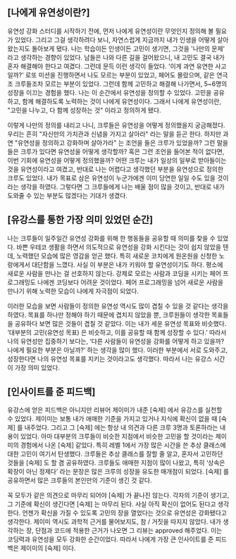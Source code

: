 ## [나에게 유연성이란?]

유연성 강화 스터디를 시작하기 전에, 먼저 나에게 유연성이란 무엇인지 정의해 볼 필요가 있었다. 그리고 그걸 생각하려다 보니, 자연스럽게 지금까지 내가 인생을 어떻게 살아왔는지도 돌아보게 됐다.
나는 학습이든 인생이든 고민이 생기면, 그것을 '나만의 문제' 라고 생각하는 경향이 있었다. 남들은 나와 다른 길을 걸어왔으니, 내 고민도 결국 내가 혼자 해결해야 한다고 여겼다. 그런데 문득 이런 생각이 들었다. '이게 과연 유연한 사고일까?' 로또 미션을 진행하면서 나도 모르는 부분이 있었고, 페어도 몰랐으며, 같은 연극 조 크루들조차 모르는 부분이 있었다. 그런데 함께 고민하고 해결해 나가면서, 5~6명의 성장을 이끄는 경험을 했다. 나는 이 순간에서 유연성을 정의할 수 있었다. 고민을 공유하고, 함께 해결하도록 노력하는 것이 나에게 유연성이다. 그래서 나에게 유연성이란, "고민을 나누고, 다 함께 성장하는 것" 이라고 정의하게 됐다. 

이렇게 나만의 정의를 내리고 나니, 크루들은 유연성을 어떻게 정의했을지 궁금해졌다. 우리는 흔히 "자신만의 가치관과 신념을 가지고 살아라" 라는 말을 듣곤 한다. 하지만 과연 "유연성을 정의하고 강화하며 살아가라" 는 조언을 들은 크루가 있었을까? 그런 말을 들은 크루가 있다면 유연성을 어떻게 생각할까? 혹은 그런 조언을 들어본 적이 없다면, 이번 기회에 유연성을 어떻게 정의했을까? 어떤 크루는 내가 일상의 일부로 받아들이는 것을 유연성이라고 여겼고, 반대로 나는 어렵다고 생각했던 부분을 유연성으로 정의한 크루도 있었다. 내가 목표로 삼은 유연성이 누군가에겐 이미 당연한 일일 수도 있을 것이라는 생각을 하였다. 그렇다면 그 크루들에게 나는 배울 점이 많을 것이고, 반대로 내가 도와줄 수 있는 부분도 많겠다는 기대가 생겼다.

## [유강스를 통한 가장 의미 있었던 순간]

나는 크루들이 일주일간 유연성 강화를 위해 한 행동들을 공유할 때 의미를 찾을 수 있었다. 바쁜 우테코 생활을 하면서 의도적으로 유연성을 강화 시킨다는 것이 쉽지 않았을 텐데, 노력했던 모습에 많은 영감을 얻곤 했다. 특히 새로운 코치에게 원온원을 신청한 노랑에게서 대단함을 느꼈다. 사실 이 부분은 내가 키워야 할 유연성이기도 하다. 평소에 새로운 사람을 만나는 걸 선호하지 않는다. 강제로 모르는 사람과 코딩을 시키는 페어 프로그래밍도 나에겐 코딩보다 어려운 것이었다. 페어 프로그래밍을 넘어 새로운 사람을 만나기 위해 노력한 모습이 나에게 자극점이 되었다. 

이러한 모습을 보면 사람들이 정의한 유연성 역시도 많이 겹칠 수 있을 것 같다는 생각을 하였다. 목표를 하나만 정해야 하기 때문에 겹치지 않았을 뿐, 크루원들이 생각한 목표들을 공유하다 보면 많은 것들이 겹칠 것 같았다. 이는 내가 세운 유연성 목표와 비슷했다. ‘대부분의 고민(유연성 목표) 은 비슷하고, 이를 공유할 때 함께 성장할 수 있다.’ 따라서 나의 유연성만 집중하기 보다는, ‘다른 사람들이 유연성을 강화를 어떻게 하고 있을까? 나에게 필요한 부분은 아닐까?’ 하는 생각을 많이 했다. 이러한 부분에서 서로 도와주고, 성장한다면 나의 유연성 목표를 지키는 것이라고도 생각했다. 따라서 나는 유강스 시간이 가장 의미 있었다.

## [인사이트를 준 피드백]

유강스에 얻은 피드백은 아니지만 리뷰어 제이미가 내준 [숙제] 에서 유강스를 실천할 수 있었다. 제이미는 보통 내가 애매한 기준을 가지고 있거나 지식에 확신이 없을 때 [숙제] 를 내주었다. 그리고 그 [숙제] 에는 항상 내 의견과 다른 크루 3명과 토론하라는 내용이 있었다. 아마 대부분의 크루들이 비슷한 지점에서 비슷한 고민을 할 것이라는 제이미의 경험에서 나온 [숙제] 같았다. 특히 레벨 1에서 가장 많은 시간을 쓴 추상 클래스에 대한 고민이 여기서 탄생했다. 크루들은 추상 클래스를 잘할 줄 알고, 혼자서 고민하던 것들을 [숙제] 도 할 겸 공유하였다. 크루들도 애매한 지점이 많이 나왔고, 특히 ‘상속은 확장이 아닌 정제다’ 라는 문장은 많은 크루의 성장을 유도한 매개점이 되었다. [숙제] 를 공유하면서 많은 크루들의 본인만의 기준이 생긴 것 같다.

꼭 모두가 같은 의견으로 마무리 되어야 [숙제] 가 끝나진 않는다. 각자의 기준이 생기고, 그 기준에 확신이 생긴다면 [숙제] 는 마무리 된다. 사실 아직 확신이 없어도 된다고 생각한다. 언젠가 확신을 가질 수 있도록 고민의 장을 열었다는 것으로 유연성은 강화됐다고 생각한다. 제이미 역시도 과학적 근거를 물어보지도, 참 / 거짓을 따지지 않았다. 내가 생각하는 장, 단점과 코드에 적용한 근거가 나오면 그 리뷰는 approved 해주었다. 이는 코딩력과 유연성을 모두 강화한 순간이었다. 따라서 나에게 가장 큰 인사이트를 준 피드백은 제이미의 [숙제] 이다.
